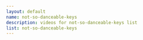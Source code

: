 ```yaml
--- 
layout: default
name: not-so-danceable-keys
description: videos for not-so-danceable-keys list
list: not-so-danceable-keys
---
```


<div class="player">
<div id="player"><!-- "https://www.youtube.com/watch?v={{site.data.lists[page.list][0]}}" --></div>
</div>

